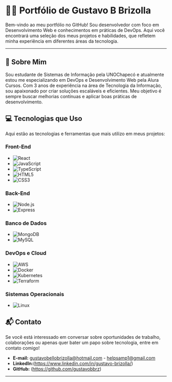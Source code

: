 # 👨‍💻 Portfólio de Gustavo B Brizolla

Bem-vindo ao meu portfólio no GitHub!
Sou desenvolvedor com foco em Desenvolvimento Web e conhecimentos em práticas de DevOps. Aqui você encontrará uma seleção dos meus projetos e habilidades, que refletem minha experiência em diferentes áreas da tecnologia.

---

## 🚀 Sobre Mim

Sou estudante de Sistemas de Informação pela UNOChapecó e atualmente estou me especializando em DevOps e Desenvolvimento Web pela Alura Cursos. Com 3 anos de experiência na área de Tecnologia da Informação, sou apaixonado por criar soluções escaláveis e eficientes. Meu objetivo é sempre buscar melhorias contínuas e aplicar boas práticas de desenvolvimento.

## 💻 Tecnologias que Uso

Aqui estão as tecnologias e ferramentas que mais utilizo em meus projetos:

### Front-End
- ![React](https://img.shields.io/badge/React-61DAFB?logo=react&logoColor=white)
- ![JavaScript](https://img.shields.io/badge/JavaScript-F7DF1E?logo=javascript&logoColor=black)
- ![TypeScript](https://img.shields.io/badge/TypeScript-3178C6?logo=typescript&logoColor=white)
- ![HTML5](https://img.shields.io/badge/HTML5-E34F26?logo=html5&logoColor=white)
- ![CSS3](https://img.shields.io/badge/CSS3-1572B6?logo=css3&logoColor=white)

### Back-End
- ![Node.js](https://img.shields.io/badge/Node.js-339933?logo=node.js&logoColor=white)
- ![Express](https://img.shields.io/badge/Express-000000?logo=express&logoColor=white)

### Banco de Dados
- ![MongoDB](https://img.shields.io/badge/MongoDB-47A248?logo=mongodb&logoColor=white)
- ![MySQL](https://img.shields.io/badge/MySQL-4479A1?logo=mysql&logoColor=white)

### DevOps e Cloud
- ![AWS](https://img.shields.io/badge/Amazon%20AWS-232F3E?logo=amazon-aws&logoColor=white)
- ![Docker](https://img.shields.io/badge/Docker-2496ED?logo=docker&logoColor=white)
- ![Kubernetes](https://img.shields.io/badge/Kubernetes-326CE5?logo=kubernetes&logoColor=white)
- ![Terraform](https://img.shields.io/badge/Terraform-7A61E1?logo=terraform&logoColor=white)

### Sistemas Operacionais
- ![Linux](https://img.shields.io/badge/Linux-FCC624?logo=linux&logoColor=black)

## 📬 Contato

Se você está interessado em conversar sobre oportunidades de trabalho, colaborações ou apenas quer bater um papo sobre tecnologia, entre em contato comigo!

- **E-mail:** gustavobellobrizolla@hotmail.com - helpsamp1@gmail.com
- **LinkedIn:**(https://www.linkedin.com/in/gustavo-brizolla/)
- **GitHub:**  (https://github.com/gustavobbrz)

---

